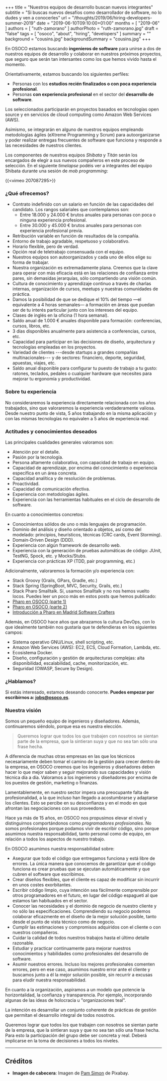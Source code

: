 +++
title = "Nuestros equipos de desarrollo buscan nuevos integrantes"
subtitle = "Si buscas nuevos desafíos como desarrollador de software, no lo dudes y ven a conocerles"
url = "/thoughts/2019/06/hiring-developers-summer-2019"
date = "2019-06-10T09:10:00+01:00"
months = [ "2019-06" ]
authors = [ "ruth-zamorano" ]
authorPhoto = "ruth-zamorano.jpg"
draft = "false"
tags = [ "osoco", "about", "hiring", "developers" ]
summary = ""
background = "cousins.jpg"
backgroundSummary = "cousins.jpg"
+++

En OSOCO estamos buscando **ingenieros de software** para unirse a dos de nuestros equipos de desarrollo y colaborar en nuestros próximos proyectos, que seguro que serán tan intersantes como los que hemos vivido hasta el momento.

Orientativamente, estamos buscando los siguientes perfiles:

- Personas con los **estudios recién finalizados o con poca experiencia profesional**.
- Personas **con experiencia profesional** en el sector del **desarrollo de software**.

Los seleccionados participarán en proyectos basados en tecnologías open source y en servicios de cloud computing como Amazon Web Services (AWS).

Asímismo, se integrarán en alguno de nuestros equipos empleando metodologías ágiles (eXtreme Programming y Scrum) para autoorganizarse 
y poder realizar entregas frecuentes de software que funciona y responde a las necesidades de nuestros clientes.

Los componentes de nuestros equipos *Shibata* y *Titán* serán los encargados de elegir a sus nuevos compañeros en este proceso de selección. En el siguiente *timelapse* podéis ver a integrantes del equipo Shibata durante una sesión de *mob programming*:

{{<vimeo 207087295>}}

### ¿Qué ofrecemos?

- Contrato indefinido con un salario en función de las capacidades del candidato. Los rangos salariales que contemplamos son:
  - Entre 18.000 y 24.000 € brutos anuales para personas con poca o ninguna experiencia profesional.
  - Entre 30.000 y 45.000 € brutos anuales para personas con experiencia profesional previa.
- Retribución variable en función de resultados de la compañía.
- Entorno de trabajo agradable, respetuoso y colaborativo.
- Horario flexible, pero de verdad.
- Opción real de teletrabajo consensuada con el equipo.
- Nuestros equipos son autoorganizados y cada uno de ellos elige su forma de trabajar.
- Nuestra organización es extremadamente plana. Creemos que la clave para operar con más eficacia está en las relaciones de confianza entre pares, sin demasidas jerarquías, sólo compartiendo una visión común.
- Cultura de conocimiento y aprendizaje continuo a través de charlas internas, organización de cursos, meetups y nuestras comunidades de práctica.
- Damos la posibilidad de que se dedique el 10% del tiempo —el equivalente a 4 horas semanales— a formación en áreas que puedan ser de tu interés particular junto con los intereses del equipo.
- Clases de inglés en la oficina (1 hora semanal).
- Saldo anual de 1.000 € anuales disponible para formación: conferencias, cursos, libros, etc.
- 3 días disponibles anualmente para asistencia a conferencias, cursos, etc.
- Capacidad para participar en las decisiones de diseño, arquitectura y tecnologías empleadas en los proyectos.
- Variedad de clientes ---desde startups a grandes compañías multinacionales--- y de sectores: financiero, deporte, seguridad, apuestas, viajes, etc.
- Saldo anual disponible para configurar tu puesto de trabajo a tu gusto: ratones, teclados, pedales o cualquier hardware que necesites para mejorar tu ergonomía y productividad.

### Sobre tu experiencia

No consideraremos la experiencia directamente relacionada con los años trabajados, sino que valoraremos la experiencia verdaderamente valiosa. Desde nuestro punto de vista, 5 años trabajando en la misma aplicación y con las mismas tecnologías no equivalen a 5 años de experiencia real.

### Actitudes y conocimientos deseados

Las principales cualidades generales valoramos son:

- Atención por el detalle.
- Pasión por la tecnología.
- Persona altamente colaborativa, con capacidad de trabajo en equipo.
- Capacidad de aprendizaje, por encima del conocimiento o experiencia específica en un área concreta.
- Capacidad analítica y de resolución de problemas.
- Proactividad. 
- Capacidad de comunicación efectiva.
- Experiencia con metodologías ágiles.
- Experiencia con las herramientas habituales en el ciclo de desarrollo de software.

En cuanto a conocimientos concretos:

- Conocimientos sólidos de uno o más lenguajes de programación.
- Dominio del análisis y diseño orientado a objetos, así como del modelado: principios, heurísticos, técnicas (CRC cards, Event Storming).
- Domain-Driven Design (DDD).
- Experiencia con algún framework de desarrollo web.
- Experiencia con la generación de pruebas automáticas de código: JUnit, TestNG, Spock, etc. y Mocks/Stubs.
- Experiencia con prácticas XP (TDD, pair programming, etc.)

Adicionalmente, valoraremos la formación y/o experiencia con:

- Stack Groovy (Grails, GPars, Gradle, etc.)
- Stack Spring (SpringBoot, MVC, Security, Grails, etc.)
- Stack Pharo Smalltalk. Sí, usamos Smalltalk y no nos hemos vuelto locos. Puedes leer un poco más en estos posts que hemos publicado:
 - [Pharo en OSOCO (parte 1)](https://osoco.es/thoughts/2017/11/pharo-en-osoco-parte-1/)
 - [Pharo en OSOCO (parte 2)](https://osoco.es/thoughts/2017/12/pharo-en-osoco-parte-2/)
 - [Introducción a Pharo en Madrid Software Crafters](https://osoco.es/introduccion-pharo-madswcr/)

Además, en OSOCO hace años que abrazamos la cultura DevOps, con lo que idealmente también nos gustaría que te 
defendieras en los siguientes campos:

- Sistema operativo GNU/Linux, shell scripting, etc.
- Amazon Web Services (AWS): EC2, ECS, Cloud Formation, Lambda, etc.
- Ecosistema Docker.
- Diseño, configuración y gestión de arquitecturas complejas: alta disponibilidad, escalabilidad, cache, monitorización, etc.
- Seguridad (OWASP, Secure by Design).


### ¿Hablamos?

Si estás interesado, estamos deseando conocerte. **Puedes empezar por escribirnos a: [jobs@osoco.es](mailto:jobs@osoco.es)**.

### Nuestra visión

Somos un pequeño equipo de ingenieros y diseñadores. Además, continuaremos siéndolo, porque esa es nuestra elección.

<blockquote>Queremos lograr que todos los que trabajen con nosotros se sientan parte de la empresa, que la sintieran suya y que no sea tan sólo una frase hecha.</blockquote>

A diferencia de muchas otras empresas en las que los técnicos necesariamente deben tomar el camino de la gestión 
para crecer dentro de la empresa, en OSOCO creemos que los ingenieros y diseñadores deben hacer lo que mejor saben y seguir mejorando 
sus capacidades y visión técnica día a día. Valoramos a los ingenieros y diseñadores por encima de los puestos de gestión, marketing o 
finanzas.

Lamentablemente, en nuestro sector impera una preocupante falta de profesionalidad, a la que incluso han llegado a 
acostumbrarse y adaptarse los clientes. Esto se percibe en su desconfianza y en el modo en que afrontan las negociaciones 
con sus proveedores.

Hace ya más de 15 años, en OSOCO nos propusimos elevar el nivel y distinguirnos comportándonos como *programadores 
profesionales*. No somos profesionales porque podamos vivir de escribir código, sino porque asumimos nuestra 
responsabilidad, tanto personal como de equipo, en relación a todos los aspectos de nuestro trabajo.

En OSOCO asumimos nuestra responsabilidad sobre:

- Asegurar que todo el código que entregamos funciona y está libre de errores. La única manera que conocemos de garantizar que el código funciona es crear pruebas que se ejecutan automáticamente y que cubren el software que escribimos.
- Crear diseños flexibles, que el cliente es capaz de modificar sin incurrir en unos costes exorbitantes.
- Escribir código limpio, cuya intención sea fácilmente comprensible por otros programadores en el futuro, en lugar del código espagueti al que estamos tan habituados en el sector.
- Conocer las necesidades y el dominio de negocio de nuestro cliente y no sólo las especificaciones. Comprendiendo su negocio podemos colaborar eficazmente en el diseño de la mejor solución posible, tanto desde el punto de vista técnico como de negocio.
- Cumplir las estimaciones y compromisos adquiridos con el cliente o con nuestros compañeros.
- Cuidar la calidad de todos nuestros trabajos hasta el último detalle razonable.
- Estudiar y practicar continuamente para mejorar nuestros conocimientos y habilidades como profesionales del desarrollo de software.
- Asumir nuestros errores. Incluso los mejores profesionales comenten errores, pero en ese caso, asumimos nuestro error ante el cliente y buscamos junto a él la mejor solución posible, sin recurrir a excusas para eludir nuestra responsabilidad.

En cuanto a la organización, aspiramos a un modelo que potencie la horizontalidad, la confianza y transparencia. Por ejemplo, incorporando algunas de las ideas de holocracia u "organizaciones teal".

La intención es desarrollar un conjunto coherente de prácticas de gestión que permitan el desarrollo integral de todos nosotros.

Queremos lograr que todos los que trabajen con nosotros se sientan parte de la empresa, que la sintieran suya y que no sea tan sólo una frase hecha. Para esto la participación del grupo debe ser concreta y real. Deberá implicarse en la toma de decisiones a todos los niveles.



<hr class="section-divider"/>

## Créditos

- **Imagen de cabecera**: Imagen de <a href="https://pixabay.com/photos/cousins-play-outside-toys-oshkosh-1587250/" target="_blank">Pam Simon</a> de Pixabay.
